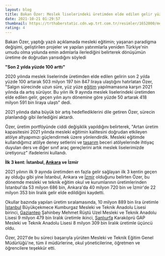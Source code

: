 ```yaml
--- 
layout: blog
title: Bakan Özer: Meslek liselerindeki üretimden elde edilen gelir yüzde 50 arttı
date: 2021-10-21 01:29:57
thumbnail: https://trthaberstatic.cdn.wp.trt.com.tr/resimler/1652000/meslek-liseleri-aa-1652307.jpg
rating: 4
---
```

<p>
	Bakan Özer, yaptığı yazılı açıklamada mesleki eğitimin; yaşanan paradigma değişimi, geliştirilen projeler ve yapılan yatırımlarla yeniden Türkiye'nin umudu olma yolunda emin adımlarla ilerlediğini belirterek dönüşümün üretime de doğrudan yansıdığını söyledi</p>
<p>
	<strong>"Son 2 yılda yüzde 100 arttı"</strong></p>
<p>
	2020 yılında meslek liselerinde üretimden elde edilen gelirin son 2 yılda yüzde 100 artarak 503 milyon 197 bin 847 liraya ulaştığını hatırlatan Özer, "Salgın sürecinde uzun süre, yüz yüze <a href="https://www.trthaber.com/etiket/egitim/" target="_blank">eğitim</a> yapılmamasına karşın 2021 yılında da artış sürüyor. Bu yılın ilk 9 ayında meslek liselerindeki üretimden elde edilen gelir, geçen yılın aynı dönemine göre yüzde 50 artarak 418 milyon 591 bin liraya ulaştı" dedi.</p>
<p>
	2021 yılında daha büyük bir artış hedeflediklerini dile getiren Özer, sürecin planlandığı gibi ilerlediğini aktardı.</p>
<p>
	Özer, üretim portföyünde ciddi değişiklik yapıldığını belirterek, "Artan üretim kapasitesini 2021 yılında mesleki eğitimin kalitesini doğrudan etkileyen atölye altyapımızı güçlendirmek üzere yönlendirdik. Mesleki eğitimde kullandığımız atölye deney setlerini ve <a href="https://www.trthaber.com/etiket/tasarim/" target="_blank">tasarım</a> beceri atölyelerinde ihtiyaç duyulan ders ve diğer sınıf araç gereçlerini artık meslek liselerimizde üretiyoruz" ifadelerini kullandı.</p>
<p>
	<strong>İlk 3 kent: İstanbul, <a href="https://www.trthaber.com/etiket/ankara/" target="_blank">Ankara</a> ve İzmir</strong></p>
<p>
	2021 yılının ilk 9 ayında üretimden en fazla gelir sağlayan ilk 3 kentin geçen ay olduğu gibi yine İstanbul, Ankara ve <a href="https://www.trthaber.com/etiket/izmir/" target="_blank">İzmir</a> olduğunu belirten Özer, bu dönemde mesleki ve teknik eğitim okul ve kurumlarının üretimlerinden İstanbul'da 53 milyon 686 bin, Ankara'da 40 milyon 720 bin ve İzmir'de 22 milyon 353 bin liralık gelir elde edildiğini kaydetti.</p>
<p>
	Okullar bazında yapılan üretim sıralamasında, 10 milyon 889 bin lira üretimle <a href="https://www.trthaber.com/etiket/istanbul/" target="_blank">İstanbul</a> Büyükçekmece Kumburgaz Mesleki ve Teknik Anadolu Lisesi birinci, <a href="https://www.trthaber.com/etiket/gaziantep/" target="_blank">Gaziantep</a> Şahinbey Mehmet Rüştü Uzel Mesleki ve Teknik Anadolu Lisesi 9 milyon 479 bin liralık üretimle ikinci, <a href="https://www.trthaber.com/etiket/sanliurfa/" target="_blank">Şanlıurfa</a> Karaköprü GAP Mesleki ve Teknik Anadolu Lisesi 8 milyon 309 bin liralık üretimle üçüncü oldu.</p>
<p>
	Özer, 2021'de bu süreci başarıyla yürüten Mesleki ve Teknik Eğitim Genel Müdürlüğü'ne, tüm il müdürlerine, okul yöneticilerine, öğretmen ve öğrencilere teşekkür etti.</p>
